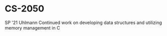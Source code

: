 # CS-2050
SP '21 Uhlmann
Continued work on developing data structures and utilizing memory management in C
